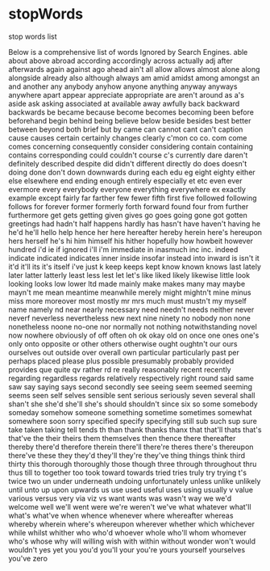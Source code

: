 # stopWords
stop words list

Below is a comprehensive list of words Ignored by Search Engines.
able
about
above
abroad
according
accordingly
across
actually
adj
after
afterwards
again
against
ago
ahead
ain't
all
allow
allows
almost
alone
along
alongside
already
also
although
always
am
amid
amidst
among
amongst
an
and
another
any
anybody
anyhow
anyone
anything
anyway
anyways
anywhere
apart
appear
appreciate
appropriate
are
aren't
around
as
a's
aside
ask
asking
associated
at
available
away
awfully
back
backward
backwards
be
became
because
become
becomes
becoming
been
before
beforehand
begin
behind
being
believe
below
beside
besides
best
better
between
beyond
both
brief
but
by
came
can
cannot
cant
can't
caption
cause
causes
certain
certainly
changes
clearly
c'mon
co
co.
com
come
comes
concerning
consequently
consider
considering
contain
containing
contains
corresponding
could
couldn't
course
c's
currently
dare
daren't
definitely
described
despite
did
didn't
different
directly
do
does
doesn't
doing
done
don't
down
downwards
during
each
edu
eg
eight
eighty
either
else
elsewhere
end
ending
enough
entirely
especially
et
etc
even
ever
evermore
every
everybody
everyone
everything
everywhere
ex
exactly
example
except
fairly
far
farther
few
fewer
fifth
first
five
followed
following
follows
for
forever
former
formerly
forth
forward
found
four
from
further
furthermore
get
gets
getting
given
gives
go
goes
going
gone
got
gotten
greetings
had
hadn't
half
happens
hardly
has
hasn't
have
haven't
having
he
he'd
he'll
hello
help
hence
her
here
hereafter
hereby
herein
here's
hereupon
hers
herself
he's
hi
him
himself
his
hither
hopefully
how
howbeit
however
hundred
i'd
ie
if
ignored
i'll
i'm
immediate
in
inasmuch
inc
inc.
indeed
indicate
indicated
indicates
inner
inside
insofar
instead
into
inward
is
isn't
it
it'd
it'll
its
it's
itself
i've
just
k
keep
keeps
kept
know
known
knows
last
lately
later
latter
latterly
least
less
lest
let
let's
like
liked
likely
likewise
little
look
looking
looks
low
lower
ltd
made
mainly
make
makes
many
may
maybe
mayn't
me
mean
meantime
meanwhile
merely
might
mightn't
mine
minus
miss
more
moreover
most
mostly
mr
mrs
much
must
mustn't
my
myself
name
namely
nd
near
nearly
necessary
need
needn't
needs
neither
never
neverf
neverless
nevertheless
new
next
nine
ninety
no
nobody
non
none
nonetheless
noone
no-one
nor
normally
not
nothing
notwithstanding
novel
now
nowhere
obviously
of
off
often
oh
ok
okay
old
on
once
one
ones
one's
only
onto
opposite
or
other
others
otherwise
ought
oughtn't
our
ours
ourselves
out
outside
over
overall
own
particular
particularly
past
per
perhaps
placed
please
plus
possible
presumably
probably
provided
provides
que
quite
qv
rather
rd
re
really
reasonably
recent
recently
regarding
regardless
regards
relatively
respectively
right
round
said
same
saw
say
saying
says
second
secondly
see
seeing
seem
seemed
seeming
seems
seen
self
selves
sensible
sent
serious
seriously
seven
several
shall
shan't
she
she'd
she'll
she's
should
shouldn't
since
six
so
some
somebody
someday
somehow
someone
something
sometime
sometimes
somewhat
somewhere
soon
sorry
specified
specify
specifying
still
sub
such
sup
sure
take
taken
taking
tell
tends
th
than
thank
thanks
thanx
that
that'll
thats
that's
that've
the
their
theirs
them
themselves
then
thence
there
thereafter
thereby
there'd
therefore
therein
there'll
there're
theres
there's
thereupon
there've
these
they
they'd
they'll
they're
they've
thing
things
think
third
thirty
this
thorough
thoroughly
those
though
three
through
throughout
thru
thus
till
to
together
too
took
toward
towards
tried
tries
truly
try
trying
t's
twice
two
un
under
underneath
undoing
unfortunately
unless
unlike
unlikely
until
unto
up
upon
upwards
us
use
used
useful
uses
using
usually
v
value
various
versus
very
via
viz
vs
want
wants
was
wasn't
way
we
we'd
welcome
well
we'll
went
were
we're
weren't
we've
what
whatever
what'll
what's
what've
when
whence
whenever
where
whereafter
whereas
whereby
wherein
where's
whereupon
wherever
whether
which
whichever
while
whilst
whither
who
who'd
whoever
whole
who'll
whom
whomever
who's
whose
why
will
willing
wish
with
within
without
wonder
won't
would
wouldn't
yes
yet
you
you'd
you'll
your
you're
yours
yourself
yourselves
you've
zero
